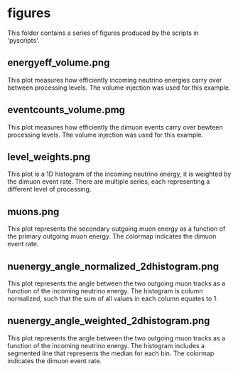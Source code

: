 # figures

This folder contains a series of figures produced by the scripts in 'pyscripts'.

## energyeff_volume.png

This plot measures how efficiently incoming neutrino energies carry over 
between processing levels. The volume injection was used for this example.

## eventcounts_volume.pmg

This plot measures how efficiently the dimuon events carry over bewteen
processing levels. The volume injection was used for this example.

## level_weights.png

This plot is a 1D histogram of the incoming neutrino energy, it is weighted by the dimuon event rate.
There are multiple series, each representing a different level of processing.

## muons.png

This plot represents the secondary outgoing muon energy as a function
of the primary outgoing muon energy. The colormap indicates the dimuon event rate.

## nuenergy_angle_normalized_2dhistogram.png

This plot represents the angle between the two outgoing muon tracks as a function
of the incoming neutrino energy. The histogram is column normalized, such that the sum of all values
in each column equates to 1.

## nuenergy_angle_weighted_2dhistogram.png

This plot represents the angle between the two outgoing muon tracks as a function
of the incoming neutrino energy. The histogram includes a segmented line that represents the median for each bin.
The colormap indicates the dimuon event rate.
